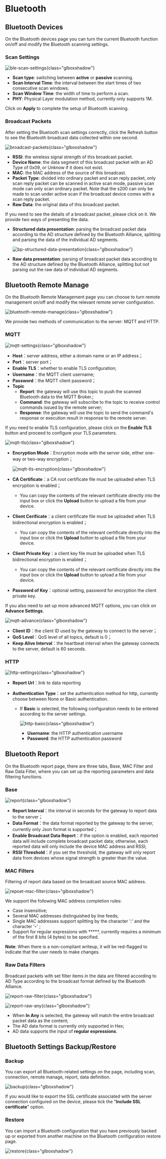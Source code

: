 # Bluetooth

## Bluetooth Devices

On the Bluetooth devices page you can turn the current Bluetooth function on/off and modify the Bluetooth scanning settings.

### Scan Settings

![ble-scan-settings](https://static.gl-inet.com/docs-iot/en/ble-web-guide/ble-scan-settings.png){class="glboxshadow"}

- **Scan type**: switching between **active** or **passive** scanning.
- **Scan Interval Time**: the interval between the start times of two consecutive scan windows.
- **Scan Window Time**: the width of time to perform a scan.
- **PHY**: Physical Layer modulation method, currently only supports 1M.

Click on **Apply** to complete the setup of Bluetooth scanning.

### Broadcast Packets

After setting the Bluetooth scan settings correctly, click the Refresh button to see the Bluetooth broadcast data collected within one second.

![broadcast-packets](https://static.gl-inet.com/docs-iot/en/ble-web-guide/broadcast-packets.png){class="glboxshadow"}

- **RSSI**: the wireless signal strength of this broadcast packet.
- **Device Name**: the data segment of this broadcast packet with an AD Type of 0x09, or Unknow if it does not exist.
- **MAC**: the MAC address of the source of this broadcast.
- **Packet Type**: divided into ordinary packet and scan reply packet, only scan reply packet can be scanned in active scan mode, passive scan mode can only scan ordinary packet. Note that the s200 can only be made to scan under active scan if the broadcast device comes with a scan reply packet.
- **Raw Data**: the original data of this broadcast packet.

If you need to see the details of a broadcast packet, please click on it. We provide two ways of presenting the data.

- **Structured data presentation**: parsing the broadcast packet data according to the AD structure defined by the Bluetooth Alliance, splitting and parsing the data of the individual AD segments.

    ![bp-structured-data-presentation](https://static.gl-inet.com/docs-iot/en/ble-web-guide/bp-structured-data-presentation.png){class="glboxshadow"}

- **Raw data presentation**: parsing of broadcast packet data according to the AD structure defined by the Bluetooth Alliance, splitting but not parsing out the raw data of individual AD segments.

## Bluetooth Remote Manage

On the Bluetooth Remote Management page you can choose to turn remote management on/off and modify the relevant remote server configuration.

![bluetooth-remote-manage](https://static.gl-inet.com/docs-iot/en/ble-web-guide/bluetooth-remote-manage.png){class="glboxshadow"}

We provide two methods of communication to the server: MQTT and HTTP.

### MQTT

![mqtt-settings](https://static.gl-inet.com/docs-iot/en/ble-web-guide/mqtt-settings.png){class="glboxshadow"}

- **Host**：server address, either a domain name or an IP address；
- **Port**：server port；
- **Enable TLS**：whether to enable TLS configuration;
- **Username**：the MQTT client username;
- **Password**：the MQTT client password；
- **Topic**
    - **Report**: the gateway will use this topic to push the scanned Bluetooth data to the MQTT Broker.;
    - **Command**: the gateway will subscribe to the topic to receive control commands issued by the remote server;
    - **Response**: the gateway will use the topic to send the command's response or execution result in response to the remote server.

If you need to enable TLS configuration, please click on the **Enable TLS** button and proceed to configure your TLS parameters.

![mqtt-tls](https://static.gl-inet.com/docs-iot/en/ble-web-guide/mqtt-tls.png){class="glboxshadow"}

- **Encryption Mode**：Encryption mode with the server side, either one-way or two-way encryption；

    ![mqtt-tls-encryption](https://static.gl-inet.com/docs-iot/en/ble-web-guide/mqtt-tls-encryption.png){class="glboxshadow"}

- **CA Certificate**：a CA root certificate file must be uploaded when TLS encryption is enabled；
  
    - You can copy the contents of the relevant certificate directly into the input box or click the **Upload** button to upload a file from your device.
- **Client Cerificate**：a client certificate file must be uploaded when TLS bidirectional encryption is enabled；
  
    - You can copy the contents of the relevant certificate directly into the input box or click the **Upload** button to upload a file from your device.
- **Client Private Key**：a client key file must be uploaded when TLS bidirectional encryption is enabled；
  
    - You can copy the contents of the relevant certificate directly into the input box or click the **Upload** button to upload a file from your device.
- **Password of Key**：optional setting, password for encryption the client private key.

If you also need to set up more advanced MQTT options, you can click on **Advance Settings**.

![mqtt-advance](https://static.gl-inet.com/docs-iot/en/ble-web-guide/mqtt-advance.png){class="glboxshadow"}

- **Client ID**：the client ID used by the gateway to connect to the server；
- **QoS Level**：QoS level of all topics, default is 0；
- **Keep Alive Interval**：the heartbeat interval when the gateway connects to the server, default is 60 seconds.

### HTTP

![http-settings](https://static.gl-inet.com/docs-iot/en/ble-web-guide/http-settings.png){class="glboxshadow"}

- **Report Url**：link to data reporting
- **Authentication Type**：set the authentication method for http, currently choose between None or Basic authentication.

    - If **Basic** is selected, the following configuration needs to be entered according to the server settings.

        ![http-basic](https://static.gl-inet.com/docs-iot/en/ble-web-guide/http-basic.png){class="glboxshadow"}

        - **Username**: the HTTP authentication username
        - **Password**: the HTTP authentication password

## Bluetooth Report

On the Bluetooth report page, there are three tabs, Base, MAC Filter and Raw Data Filter, where you can set up the reporting parameters and data filtering functions.

### Base

![report](https://static.gl-inet.com/docs-iot/en/ble-web-guide/report.png){class="glboxshadow"}

- **Report Interval**：the interval in seconds for the gateway to report data to the server；
- **Data Format**：the data format reported by the gateway to the server, currently only Json format is supported；
- **Enable Broadcast Data Report**：if the option is enabled, each reported data will include complete broadcast packet data; otherwise, each reported data will only include the device MAC address and RSSI;
- **RSSI Threshold**：if you set the threshold, the gateway will only report data from devices whose signal strength is greater than the value.

### MAC Filters

Filtering of report data based on the broadcast source MAC address.

![repoet-mac-filter](https://static.gl-inet.com/docs-iot/en/ble-web-guide/repoet-mac-filter.png){class="glboxshadow"}

We support the following MAC address completion rules:

- Case insensitive;
- Several MAC addresses distinguished by line feeds;
- Single MAC addresses support splitting by the character ':' and the character '**-**' ;
- Support for regular expressions with *****, currently requires a minimum of the first 8 bits (4 bytes) to be specified.

**Note**: When there is a non-compliant writeup, it will be red-flagged to indicate that the user needs to make changes.

### Raw Data Filters

Broadcast packets with set filter items in the data are filtered according to AD Type according to the broadcast format defined by the Bluetooth Alliance.

![report-raw-filter](https://static.gl-inet.com/docs-iot/en/ble-web-guide/report-raw-filter.png){class="glboxshadow"}

![report-raw-any](https://static.gl-inet.com/docs-iot/en/ble-web-guide/report-raw-any.png){class="glboxshadow"}

- When **In Any** is selected, the gateway will match the entire broadcast packet data as the content;
- The AD data format is currently only supported in Hex;
- AD data supports the input of **regular expressions**.

## Bluetooth Settings Backup/Restore

### Backup

You can export all Bluetooth-related settings on the page, including scan, connection, remote manage, report, data definition.

![backup](https://static.gl-inet.com/docs-iot/en/ble-web-guide/backup.png){class="glboxshadow"}

If you would like to export the SSL certificate associated with the server connection configured on the device, please tick the "**Include SSL certificate**" option.

### Restore

You can import a Bluetooth configuration that you have previously backed up or exported from another machine on the Bluetooth configuration restore page.

![restore](https://static.gl-inet.com/docs-iot/en/ble-web-guide/restore.png){class="glboxshadow"}
